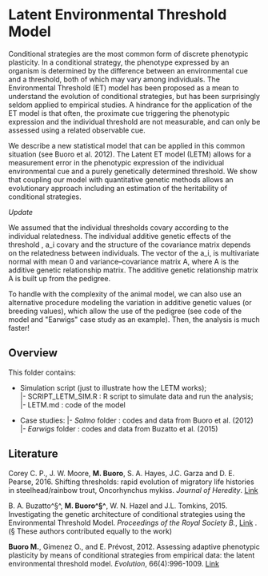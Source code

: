 Latent Environmental Threshold Model
====================================

Conditional strategies are the most common form of discrete phenotypic plasticity. In a conditional strategy, the phenotype expressed by an organism is determined by the difference between an environmental cue and a threshold, both of which may vary among individuals. The Environmental Threshold (ET) model has been proposed as a mean to understand the evolution of conditional strategies, but has been surprisingly seldom applied to empirical studies. A hindrance for the application of the ET model is that often, the proximate cue triggering the phenotypic expression and the individual threshold are not measurable, and can only be assessed using a related observable cue.   

We describe a new statistical model that can be applied in this common situation (see Buoro et al. 2012). The Latent ET model (LETM) allows for a measurement error in the phenotypic expression of the individual environmental cue and a purely genetically determined threshold. We show that coupling our model with quantitative genetic methods allows an evolutionary approach including an estimation of the heritability of conditional strategies.

*Update*

We assumed that the individual thresholds covary according to the individual relatedness. The individual additive genetic effects of the threshold , a_i covary and the structure of the covariance matrix depends on the relatedness between individuals. The vector of the a_i, is multivariate normal with mean 0 and variance–covariance matrix A, where  A  is the additive genetic relationship matrix. The additive genetic relationship matrix A is built up from the pedigree. 

To handle with the complexity of the animal model, we can also use an alternative procedure modeling the variation in additive genetic values (or breeding values), which allow the use of the pedigree (see code of the model and "Earwigs" case study as an example). Then, the analysis is much faster!


Overview
--------

This folder contains:

* Simulation script (just to illustrate how the LETM works);  
	|-  SCRIPT_LETM_SIM.R : R script to simulate data and run the analysis;  
	|-  LETM.md : code of the model  
	
* Case studies:
	|- *Salmo* folder :  codes and data from Buoro et al. (2012)
	|- *Earwigs* folder :  codes and data from Buzatto et al. (2015)



Literature
--------

Corey C. P., J. W. Moore, **M. Buoro**, S. A. Hayes, J.C. Garza and D. E. Pearse, 2016. Shifting thresholds: rapid evolution of migratory life histories in steelhead/rainbow trout, Oncorhynchus mykiss. *Journal of Heredity*. [Link](http://jhered.oxfordjournals.org/content/107/1/51.abstract)  

B. A. Buzatto^§^, **M. Buoro^§^**, W. N. Hazel and J.L. Tomkins, 2015. Investigating the genetic architecture of conditional strategies using the Environmental Threshold Model. *Proceedings of the Royal Society B.*,  [Link](http://rspb.royalsocietypublishing.org/content/282/1821/20152075) . (§ These authors contributed equally to the work)

**Buoro M.**, Gimenez O., and E. Prévost, 2012. Assessing adaptive phenotypic plasticity by means of conditional strategies from empirical data: the latent environmental threshold model. *Evolution*, 66(4):996-1009. [Link](http://onlinelibrary.wiley.com/doi/10.1111/j.1558-5646.2011.01484.x/abstract)  




